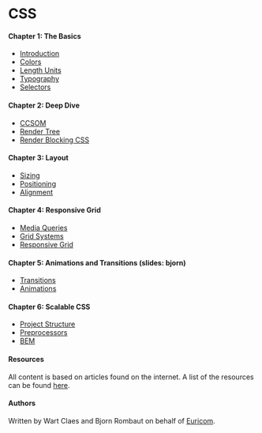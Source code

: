 <!-- <img src="./docs/mjr.png"> -->

# CSS

#### Chapter 1: The Basics

- [Introduction](docs/Chapter%201:%20The%20Basics/1.1%20Introduction.md)
- [Colors](docs/Chapter%201:%20The%20Basics/1.2%20Colors.md)
- [Length Units](docs/Chapter%201:%20The%20Basics/1.3%20Length%20Units.md)
- [Typography](docs/Chapter%201:%20The%20Basics/1.4%20Typography.md)
- [Selectors](docs/Chapter%201:%20The%20Basics/1.5%20Selectors.md)

#### Chapter 2: Deep Dive

- [CCSOM](docs/Chapter%202:%20Deep%20Dive/2.1%20DOM%20and%20CSSOM.md)
- [Render Tree](docs/Chapter%202:%20Deep%20Dive/2.2%20Render%20Tree.md)
- [Render Blocking CSS](docs/Chapter%202:%20Deep%20Dive/2.3%20Render%20Blocking%20CSS.md)

#### Chapter 3: Layout

- [Sizing](docs/Chapter%203:%20Layout/3.1%20Sizing.md)
- [Positioning](docs/Chapter%203:%20Layout/3.2%20Positioning.md)
- [Alignment](docs/Chapter%203:%20Layout/3.3%20Alignment.md)

#### Chapter 4: Responsive Grid

- [Media Queries](docs/Chapter%204:%20Responsive%20Grid/4.1%20Media%20Queries.md)
- [Grid Systems](docs/Chapter%204:%20Responsive%20Grid/4.2%20Grid%20Systems.md)
- [Responsive Grid](docs/Chapter%204:%20Responsive%20Grid/4.3%20Responsive%20Grid.md)

#### Chapter 5: Animations and Transitions (slides: bjorn)

- [Transitions](docs/Chapter%205:%20Animations%20and%20Transitions/5.1%20Transitions.md)
- [Animations](docs/Chapter%205:%20Animations%20and%20Transitions/5.2%20Animations.md)

#### Chapter 6: Scalable CSS

- [Project Structure](docs/Chapter%206:%20Scalable%20CSS/6.1%20Project%20Structure.md)
- [Preprocessors](docs/Chapter%206:%20Scalable%20CSS/6.2%20Preprocessors.md)
- [BEM](docs/Chapter%206:%20Scalable%20CSS/6.3%20BEM.md)

#### Resources 

All content is based on articles found on the internet. A list of the resources can be found [here](./docs/resources.md).

#### Authors

Written by Wart Claes and Bjorn Rombaut on behalf of [Euricom](http://www.euri.com).
